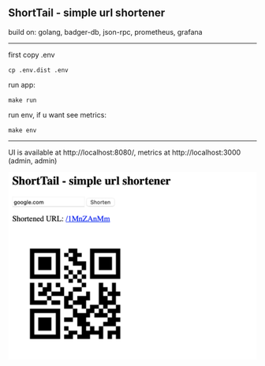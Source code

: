 ## ShortTail - simple url shortener
build on: golang, badger-db, json-rpc, prometheus, grafana

---

first copy .env

    cp .env.dist .env

run app:

    make run

run env, if u want see metrics:

    make env

---
UI is available at http://localhost:8080/, metrics at http://localhost:3000 (admin, admin)

![example_ui.png](example_ui.png)
